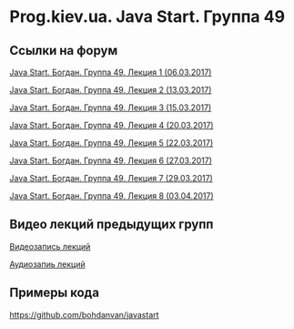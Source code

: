 Prog.kiev.ua. Java Start. Группа 49
===

## Cсылки на форум

[Java Start. Богдан. Группа 49. Лекция 1 (06.03.2017)](https://prog.kiev.ua/forum/index.php/topic,2811.0.html)

[Java Start. Богдан. Группа 49. Лекция 2 (13.03.2017)](https://prog.kiev.ua/forum/index.php/topic,2816.0.html)

[Java Start. Богдан. Группа 49. Лекция 3 (15.03.2017)](https://prog.kiev.ua/forum/index.php/topic,2825.0.html)

[Java Start. Богдан. Группа 49. Лекция 4 (20.03.2017)](https://prog.kiev.ua/forum/index.php/topic,2831.0.html)

[Java Start. Богдан. Группа 49. Лекция 5 (22.03.2017)](https://prog.kiev.ua/forum/index.php/topic,2842.0.html)

[Java Start. Богдан. Группа 49. Лекция 6 (27.03.2017)](https://prog.kiev.ua/forum/index.php/topic,2848.0.html)

[Java Start. Богдан. Группа 49. Лекция 7 (29.03.2017)](https://prog.kiev.ua/forum/index.php/topic,2855.0.html)

[Java Start. Богдан. Группа 49. Лекция 8 (03.04.2017)](https://prog.kiev.ua/forum/index.php/topic,2864.0.html)

## Видео лекций предыдущих групп

[Видеозапись лекций](https://mega.nz/#F!SRclnQQT)

[Аудиозапиь лекций](https://mega.nz/#F!GY8UjTBS)

## Примеры кода

https://github.com/bohdanvan/javastart
